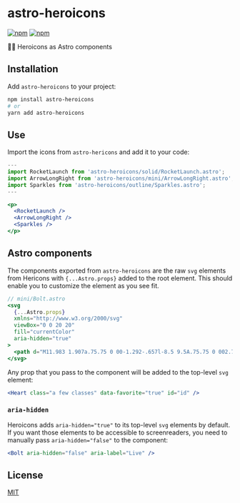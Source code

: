 # astro-heroicons

[![npm](https://img.shields.io/npm/v/astro-heroicons.svg)](https://npmjs.com/package/astro-heroicons) [![npm](https://img.shields.io/npm/dt/astro-heroicons.svg)](https://npmjs.com/package/astro-heroicons)

👩‍🚀 Heroicons as Astro components

## Installation

Add `astro-heroicons` to your project:

```sh
npm install astro-heroicons
# or
yarn add astro-heroicons
```

## Use

Import the icons from `astro-hericons` and add it to your code:

```jsx
---
import RocketLaunch from 'astro-heroicons/solid/RocketLaunch.astro';
import ArrowLongRight from 'astro-heroicons/mini/ArrowLongRight.astro';
import Sparkles from 'astro-heroicons/outline/Sparkles.astro';
---

<p>
  <RocketLaunch />
  <ArrowLongRight />
  <Sparkles />
</p>
```

## Astro components

The components exported from `astro-heroicons` are the raw `svg` elements from Hericons with `{...Astro.props}` added to the root element. This should enable you to customize the element as you see fit.

```jsx
// mini/Bolt.astro
<svg
  {...Astro.props}
  xmlns="http://www.w3.org/2000/svg"
  viewBox="0 0 20 20"
  fill="currentColor"
  aria-hidden="true"
>
  <path d="M11.983 1.907a.75.75 0 00-1.292-.657l-8.5 9.5A.75.75 0 002.75 12h6.572l-1.305 6.093a.75.75 0 001.292.657l8.5-9.5A.75.75 0 0017.25 8h-6.572l1.305-6.093z" />
</svg>
```

Any prop that you pass to the component will be added to the top-level `svg` element:

```jsx
<Heart class="a few classes" data-favorite="true" id="id" />
```

### `aria-hidden`

Heroicons adds `aria-hidden="true"` to its top-level `svg` elements by default. If you want those elements to be accessible to screenreaders, you need to manually pass `aria-hidden="false"` to the component:

```jsx
<Bolt aria-hidden="false" aria-label="Live" />
```

## License

[MIT](/LICENSE)
